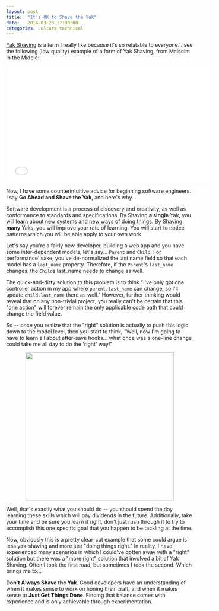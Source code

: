```yaml
---
layout: post
title:  "It's OK to Shave the Yak"
date:   2014-03-28 17:00:00
categories: culture technical
---
```


[Yak Shaving](http://sethgodin.typepad.com/seths_blog/2005/03/dont_shave_that.html) is a term I really like because
it's so relatable to everyone... see the following (low quality) example of a form of Yak Shaving, from Malcolm in the
Middle:

<p style="text-align:center;">
  <iframe width="560" height="315" src="//www.youtube.com/embed/RHpJFROEOmg" frameborder="0" allowfullscreen></iframe>
</p>

Now, I have some counterintuitive advice for beginning software engineers. I say **Go Ahead and Shave the Yak**, and
here's why...

Software development is a process of discovery and creativity, as well as conformance to standards and specifications.
By Shaving **a single** Yak, you will learn about new systems and new ways of doing things. By Shaving **many** Yaks,
you will improve your rate of learning. You will start to notice patterns which you will be able apply to your own
work.

Let's say you're a fairly new developer, building a web app and you have some inter-dependent models, let's say...
```Parent``` and ```Child```. For performance' sake, you've de-normalized the last name field so that each model has a
```last_name``` property. Therefore, if the ```Parent```'s ```last_name``` changes, the ```Child```s last_name needs
to change as well.

The quick-and-dirty solution to this problem is to think "I've only got one controller action in my app where
```parent.last_name``` can change, so I'll update ```child.last_name``` there as well." However, further thinking
would reveal that on any non-trivial project, you really can't be certain that this "one action" will forever remain
the only applicable code path that could change the field value.

So -- once you realize that the "right" solution is actually to push this logic down to the model level, then you
start to think, "Well, now I'm going to have to learn all about after-save hooks... what once was a one-line change
could take me all day to do the 'right' way!"

<p style="text-align:center;">
  <img src="http://www.codebestowed.com/images/yak-shaving.jpg" width="400" />
</p>

Well, that's exactly what you should do -- you should spend the day learning these skills which will pay dividends in
the future. Additionally, take your time and be sure you learn it right, don't just rush through it to try to
accomplish this one specific goal that you happen to be tackling at the time.

Now, obviously this is a pretty clear-cut example that some could argue is less yak-shaving and more just "doing things
right." In reality, I have experienced many scenarios in which I could've gotten away with a "right" solution but there
was a "more right" solution that involved a bit of Yak Shaving. Often I took the first road, but sometimes I took the
second. Which brings me to...

**Don't Always Shave the Yak**. Good developers have an understanding of when it makes sense to work on honing their
craft, and when it makes sense to **Just Get Things Done**. Finding that balance comes with experience and is only
achievable through experimentation.
